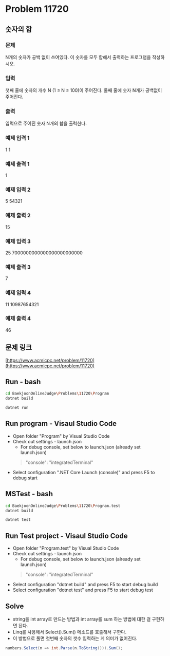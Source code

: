 # Problem 11720

## 숫자의 합

### 문제

N개의 숫자가 공백 없이 쓰여있다. 이 숫자를 모두 합해서 출력하는 프로그램을 작성하시오.

### 입력

첫째 줄에 숫자의 개수 N (1 ≤ N ≤ 100)이 주어진다. 둘째 줄에 숫자 N개가 공백없이 주어진다.

### 출력

입력으로 주어진 숫자 N개의 합을 출력한다.

### 예제 입력 1

1
1

### 예제 출력 1

1

### 예제 입력 2

5
54321

### 예제 출력 2

15

### 예제 입력 3

25
7000000000000000000000000

### 예제 출력 3

7

### 예제 입력 4

11
10987654321

### 예제 출력 4

46

## 문제 링크

[https://www.acmicpc.net/problem/11720](https://www.acmicpc.net/problem/11720)

## Run - bash

```bash
cd BaekjoonOnlineJudge\Problems\11720\Program
dotnet build
```

```bash
dotnet run
```

## Run program - Visaul Studio Code

- Open folder "Program" by Visual Studio Code
- Check out settings - launch.json
  - For debug console, set below to launch.json (already set launch.json)
  > "console": "integratedTerminal"
- Select configuration ".NET Core Launch (console)" and press F5 to debug start

## MSTest - bash

```bash
cd BaekjoonOnlineJudge\Problems\11720\Program.test
dotnet build
```

```bash
dotnet test
```

## Run Test project - Visaul Studio Code

- Open folder "Program.test" by Visual Studio Code
- Check out settings - launch.json
  - For debug console, set below to launch.json (already set launch.json)
  > "console": "integratedTerminal"
- Select configuration "dotnet build" and press F5 to start debug build
- Select configuration "dotnet test" and press F5 to start debug test

## Solve

- string을 int array로 만드는 방법과 int array를 sum 하는 방법에 대한 걸 구현하면 된다.
- Linq를 사용해서 Select().Sum() 메소드를 호출해서 구한다.
- 이 방법으로 풀면 첫번째 숫자의 갯수 입력하는 게 의미가 없어진다.

```csharp
numbers.Select(n => int.Parse(n.ToString())).Sum();
```